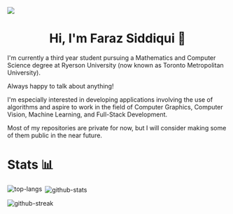 ![](https://komarev.com/ghpvc/?username=FarazSiddi)

<h1 align="center">Hi, I'm Faraz Siddiqui 👋</h1>

I'm currently a third year student pursuing a Mathematics and Computer Science degree at Ryerson University (now known as Toronto Metropolitan University).

Always happy to talk about anything!

I'm especially interested in developing applications involving the use of algorithms and aspire to work in the field of Computer Graphics, Computer Vision, Machine Learning, and Full-Stack Development.

Most of my repositories are private for now, but I will consider making some of them public in the near future.

<h1>Stats 📊</h1>
<p><img align="left" src="https://github-readme-stats.vercel.app/api/top-langs/?username=FarazSiddi&layout=compact&theme=dark" alt="top-langs" /></p>
<p>&nbsp;<img align="center" src="https://github-readme-stats.vercel.app/api?username=FarazSiddi&show_icons=true&theme=dark" alt="github-stats" /></p>
<p><img align="center" src="https://github-readme-streak-stats.herokuapp.com/?user=FarazSiddi&theme=dark" alt="github-streak" /></p>

<!---
null-2020/null-2020 is a ✨ special ✨ repository because its `README.md` (this file) appears on your GitHub profile.
You can click the Preview link to take a look at your changes.
--->
